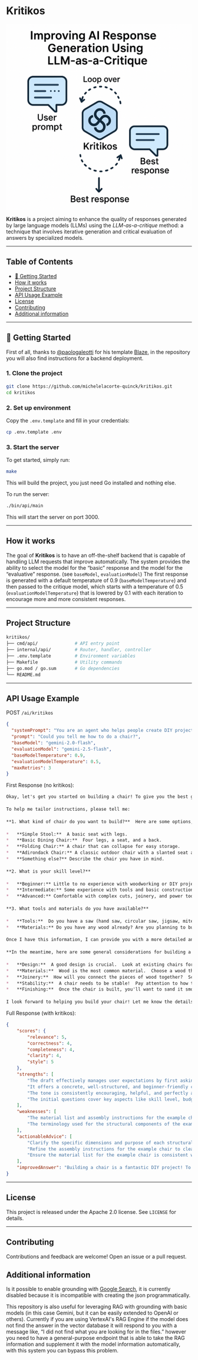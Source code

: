 # Kritikos


![Kritikos Flow](docs/images/flow.png)


**Kritikos** is a project aiming to enhance the quality of responses generated by large language models (LLMs) using the _LLM-as-a-critique_ method: a technique that involves iterative generation and critical evaluation of answers by specialized models.

---

## Table of Contents

- [🚀 Getting Started](#-getting-started)
- [How it works](#how-it-works)
- [Project Structure](#project-structure)
- [API Usage Example](#api-usage-example)
- [License](#license)
- [Contributing](#contributing)
- [Additional information](#additional-information)

---

## 🚀 Getting Started

First of all, thanks to [@paologaleotti](https://github.com/paologaleotti) for his template [Blaze](https://github.com/paologaleotti/blaze), in the repository you will also find instructions for a backend deployment.

### 1. Clone the project

```bash
git clone https://github.com/michelelacorte-quinck/kritikos.git
cd kritikos
```

### 2. Set up environment

Copy the `.env.template` and fill in your credentials:

```bash
cp .env.template .env
```

### 3. Start the server

To get started, simply run:

```bash
make
```

This will build the project, you just need Go installed and nothing else.

To run the server:

```bash
./bin/api/main
```

This will start the server on port 3000.

---

## How it works

The goal of **Kritikos** is to have an off-the-shelf backend that is capable of handling LLM requests that improve automatically.
The system provides the ability to select the model for the “basic” response and the model for the “evaluative” response. (see ```baseModel```, ```evaluationModel```)
The first response is generated with a default temperature of 0.9 (```baseModelTemperature```) and then passed to the critique model, which starts with a temperature of 0.5 (```evaluationModelTemperature```) that is lowered by 0.1 with each iteration to encourage more and more consistent responses.

---

## Project Structure

```bash
kritikos/
├── cmd/api/              # API entry point
├── internal/api/         # Router, handler, controller
├── .env.template         # Environment variables
├── Makefile              # Utility commands
├── go.mod / go.sum       # Go dependencies
└── README.md
```

---

## API Usage Example

POST `/ai/kritikos`

```json
{
  "systemPrompt": "You are an agent who helps people create DIY projects",
  "prompt": "Could you tell me how to do a chair?",
  "baseModel": "gemini-2.0-flash",
  "evaluationModel": "gemini-2.5-flash",
  "baseModelTemperature": 0.9,
  "evaluationModelTemperature": 0.5,
  "maxRetries": 3
}
```

First Response (no kritikos):

```markdown
Okay, let's get you started on building a chair! To give you the best guidance, I need a little more information about what kind of chair you want to build.  There are many different chair types, from simple stools to more complex armchairs.

To help me tailor instructions, please tell me:

**1. What kind of chair do you want to build?**  Here are some options, or describe your own idea:

*   **Simple Stool:**  A basic seat with legs.
*   **Basic Dining Chair:**  Four legs, a seat, and a back.
*   **Folding Chair:** A chair that can collapse for easy storage.
*   **Adirondack Chair:** A classic outdoor chair with a slanted seat and back.
*   **Something else?** Describe the chair you have in mind.

**2. What is your skill level?**

*   **Beginner:** Little to no experience with woodworking or DIY projects.
*   **Intermediate:** Some experience with tools and basic construction.
*   **Advanced:** Comfortable with complex cuts, joinery, and power tools.

**3. What tools and materials do you have available?**

*   **Tools:**  Do you have a saw (hand saw, circular saw, jigsaw, miter saw), drill, screwdriver, measuring tape, sander, etc.?
*   **Materials:** Do you have any wood already? Are you planning to buy new wood?

Once I have this information, I can provide you with a more detailed and helpful guide.

**In the meantime, here are some general considerations for building a chair:**

*   **Design:**  A good design is crucial.  Look at existing chairs for inspiration.  Consider the dimensions (seat height, seat width, back height, etc.) to ensure comfort.
*   **Materials:**  Wood is the most common material.  Choose a wood that is appropriate for your project (pine is inexpensive and easy to work with, hardwood like oak or maple is stronger and more durable).  Consider plywood for certain parts.
*   **Joinery:**  How will you connect the pieces of wood together?  Screws, nails, glue, and more advanced joinery techniques (like mortise and tenon) are all options.
*   **Stability:**  A chair needs to be stable!  Pay attention to how the legs are attached and consider adding bracing to prevent wobbling.
*   **Finishing:**  Once the chair is built, you'll want to sand it smooth and apply a finish (paint, stain, varnish, etc.) to protect the wood and enhance its appearance.

I look forward to helping you build your chair! Let me know the details!
```

Full Response (with kritikos):

```json
{
	"scores": {
		"relevance": 5,
		"correctness": 4,
		"completeness": 4,
		"clarity": 4,
		"style": 5
	},
	"strengths": [
		"The draft effectively manages user expectations by first asking for clarifying information before providing a specific plan.",
		"It offers a concrete, well-structured, and beginner-friendly chair plan as an immediate example.",
		"The tone is consistently encouraging, helpful, and perfectly aligns with the persona of a DIY project assistant.",
		"The initial questions cover key aspects like skill level, budget, style, and tools, which are crucial for tailoring DIY advice."
	],
	"weaknesses": [
		"The material list and assembly instructions for the example chair were somewhat ambiguous and could lead to confusion or an unstable build.",
		"The terminology used for the structural components of the example chair (e.g., 'side supports') was not as precise as it could be, making it harder to visualize the construction."
	],
	"actionableAdvice": [
		"Clarify the specific dimensions and purpose of each structural lumber piece for the example chair (e.g., distinguish between front/back aprons and side aprons).",
		"Refine the assembly instructions for the example chair to clearly describe how the frame is constructed from legs and aprons/stretchers, ensuring a stable and standard design.",
		"Ensure the material list for the example chair is consistent with the assembly steps and provides accurate quantities and lengths for each component."
	],
	"improvedAnswer": "Building a chair is a fantastic DIY project! To give you the most helpful and specific instructions, I need a little more information about what you have in mind. Understanding your preferences will help me tailor the best guide for you. Please consider these factors:\n\n**1. What's your skill level?**\n\n*   **Beginner:** Simple, sturdy designs are best. Think basic wooden chairs with minimal joinery.\n*   **Intermediate:** You're comfortable with more complex cuts and joinery (like mortise and tenon).\n*   **Advanced:** You're ready for complex curves, upholstery, and intricate designs.\n\n**2. What's your budget?**\n\n*   **Low-Cost:** Repurposed materials, simple lumber, and basic hardware.\n*   **Mid-Range:** Allows for higher-quality lumber and nicer hardware.\n*   **High-End:** Exotic woods, custom upholstery, and specialized hardware.\n\n**3. What style of chair are you looking for?**\n\n*   **Simple Wooden Chair:** Classic, sturdy, and relatively easy to build.\n*   **Adirondack Chair:** Comfortable outdoor chair with a distinctive sloping back.\n*   **Modern Chair:** Sleek lines, minimalist design, and often uses metal or molded materials.\n*   **Upholstered Chair:** Adds comfort and style but requires upholstery skills.\n*   **Folding Chair:** Portable and space-saving.\n*   **Rocking Chair:** A relaxing classic.\n\n**4. What tools do you have available?**\n\n*   **Basic:** Saw (hand saw or circular saw), drill, screwdriver, measuring tape, square, sandpaper.\n*   **Intermediate:** Table saw, miter saw, router, sander, clamps.\n*   **Advanced:** Jointer, planer, lathe, upholstery tools.\n\n**In the meantime, here's a plan for a very basic, beginner-friendly wooden chair to get you started thinking about it:**\n\n**Project: Simple Wooden Chair (Beginner Level)**\n\nThis chair is designed for simplicity and stability. It uses readily available lumber and basic tools.\n\n**Materials:**\n\n*   **Lumber:**\n    *   Four 2x4s at 18\" for the legs\n    *   Two 2x4s at 15\" for the front and back aprons (these connect the front and back legs)\n    *   Two 2x4s at 13\" for the side aprons (these connect the front leg to the back leg on each side)\n    *   Five 1x4s at 18\" for the seat slats\n*   **Hardware:**\n    *   2 1/2\" wood screws\n    *   Wood glue\n*   **Finishing:**\n    *   Sandpaper (various grits)\n    *   Wood stain or paint (optional)\n    *   Sealer (polyurethane or varnish)\n\n**Tools:**\n\n*   Saw (hand saw or circular saw)\n*   Drill with drill bits\n*   Screwdriver\n*   Measuring tape\n*   Square\n*   Sandpaper\n*   Clamps (optional, but helpful)\n\n**Instructions:**\n\n1.  **Cut the Lumber:** Cut all the pieces to the required lengths. Ensure the cuts are square for a stable chair.\n2.  **Assemble the Side Frames:**\n    *   Take two 18\" leg pieces and one 13\" side apron.\n    *   Attach the side apron between the two legs, flush with the top of the legs, using wood glue and screws. Drill pilot holes to prevent splitting. This forms one side frame.\n    *   Repeat for the other side frame.\n3.  **Connect the Side Frames:**\n    *   Stand the two assembled side frames upright.\n    *   Attach one 15\" front apron between the front legs of the two side frames, flush with the top. Use wood glue and screws.\n    *   Attach the other 15\" back apron between the back legs of the two side frames, flush with the top. Use wood glue and screws. This completes the main chair frame.\n4.  **Attach the Seat Slats:**\n    *   Space the five 18\" seat slats evenly across the top of the assembled frame.\n    *   Attach each slat with wood glue and screws.\n    *   Leave small gaps between the slats for drainage if you plan to use the chair outdoors.\n5.  **Sanding:** Sand all surfaces smooth, starting with a coarser grit sandpaper and working your way to a finer grit. Pay attention to edges and corners.\n6.  **Finishing (Optional):**\n    *   Stain or paint the chair to your desired color. Apply multiple thin coats for a better finish.\n    *   Apply a sealer (polyurethane or varnish) to protect the wood and enhance its durability, especially if it will be used outdoors.\n\n**Important Considerations:**\n\n*   **Safety:** Always wear safety glasses and a dust mask when cutting and sanding wood.\n*   **Accuracy:** Precise measurements and square cuts are crucial for a stable and well-built chair.\n*   **Wood Glue:** Use a good quality wood glue for strong and durable joints.\n*   **Pilot Holes:** Drill pilot holes before driving screws to prevent the wood from splitting.\n*   **Clamping:** Clamping the pieces together while the glue dries ensures a strong bond.\n\n**Next Steps:**\n\n1.  **Tell me more about what kind of chair you want to build!** The more information you give me, the better I can tailor the instructions.\n2.  **Consider drawing a rough sketch of your desired chair.** This will help you visualize the design and plan the construction process.\n3.  **Research different chair designs online.** Look for plans and tutorials that match your skill level and available tools.\n\nI'm excited to help you build your chair! Let's get started!\n"
}
```

---

## License

This project is released under the Apache 2.0 license. See `LICENSE` for details.

---

## Contributing

Contributions and feedback are welcome! Open an issue or a pull request.

## Additional information

Is it possible to enable grounding with [Google Search](https://ai.google.dev/gemini-api/docs/google-search), it is currently disabled because it is incompatible with creating the json programmatically.

This repository is also useful for leveraging RAG with grounding with basic models (in this case Gemini, but it can be easily extended to OpenAI or others).
Currently if you are using VertexAI's RAG Engine if the model does not find the answer in the vector database it will respond to you with a message like, “I did not find what you are looking for in the files.” however you need to have a general-purpose endpoint that is able to take the RAG information and supplement it with the model information automatically, with this system you can bypass this problem.
